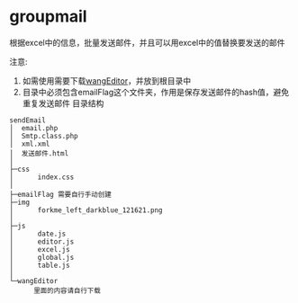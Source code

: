 # groupmail
根据excel中的信息，批量发送邮件，并且可以用excel中的值替换要发送的邮件

注意:
1. 如需使用需要下载[wangEditor](https://github.com/wangfupeng1988/wangEditor)，并放到根目录中
2. 目录中必须包含emailFlag这个文件夹，作用是保存发送邮件的hash值，避免重复发送邮件
目录结构
```
sendEmail
│  email.php
│  Smtp.class.php
│  xml.xml
│  发送邮件.html
│  
├─css
│      index.css
│      
├─emailFlag 需要自行手动创建
├─img
│      forkme_left_darkblue_121621.png
│      
├─js
│      date.js
│      editor.js
│      excel.js
│      global.js
│      table.js
│      
└─wangEditor
      里面的内容请自行下载
```
